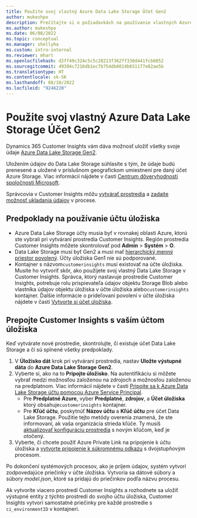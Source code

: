 ```yaml
---
title: Použite svoj vlastný Azure Data Lake Storage Účet Gen2
author: mukeshpo
description: Prečítajte si o požiadavkách na používanie vlastných Azure Data Lake Storage účet na ukladanie údajov Customer Insights.
ms.author: mukeshpo
ms.date: 06/08/2022
ms.topic: conceptual
ms.manager: shellyha
ms.custom: intro-internal
ms.reviewer: mhart
ms.openlocfilehash: d2ff49c324c5c5c28213f362ff330d441fcb6052
ms.sourcegitcommit: 49394c7216db1ec7b754db6014b651177e82ae5b
ms.translationtype: HT
ms.contentlocale: sk-SK
ms.lasthandoff: 08/10/2022
ms.locfileid: "9246220"
---
```

# <a name="use-your-own-azure-data-lake-storage-gen2-account"></a>Použite svoj vlastný Azure Data Lake Storage Účet Gen2

Dynamics 365 Customer Insights vám dáva možnosť uložiť všetky svoje údaje [Azure Data Lake Storage Gen2](/azure/storage/blobs/data-lake-storage-introduction).

Uložením údajov do Data Lake Storage súhlasíte s tým, že údaje budú prenesené a uložené v príslušnom geografickom umiestnení pre daný účet Azure Storage. Viac informácií nájdete v časti [Centrum dôveryhodnosti spoločnosti Microsoft](https://www.microsoft.com/trust-center).

Správcovia v Customer Insights môžu [vytvárať prostredia](create-environment.md) a [zadajte možnosť ukladania údajov](create-environment.md#step-2-configure-data-storage) v procese.

## <a name="prerequisites-to-use-your-storage-account"></a>Predpoklady na používanie účtu úložiska

- Azure Data Lake Storage účty musia byť v rovnakej oblasti Azure, ktorú ste vybrali pri vytváraní prostredia Customer Insights. Región prostredia Customer Insights môžete skontrolovať pod **Admin** > **Systém** > **O**.
- Data Lake Storage musí byť Gen2 a musí mať [hierarchický menný priestor povolený](/azure/storage/blobs/create-data-lake-storage-account). Účty úložiska Gen1 nie sú podporované.
- Kontajner s názvom`customerinsights` musí existovať na účte úložiska. Musíte ho vytvoriť skôr, ako použijete svoj vlastný Data Lake Storage v Customer Insights. Správca, ktorý nastavuje prostredie Customer Insights, potrebuje rolu prispievateľa údajov objektu Storage Blob alebo vlastníka údajov objektu úložiska v účte úložiska alebo`customerinsights` kontajner. Ďalšie informácie o prideľovaní povolení v účte úložiska nájdete v časti [Vytvorte si účet úložiska](/azure/storage/common/storage-account-create?toc=%2Fazure%2Fstorage%2Fblobs%2Ftoc.json&tabs=azure-portal).

## <a name="connect-customer-insights-with-your-storage-account"></a>Prepojte Customer Insights s vaším účtom úložiska

Keď vytvárate nové prostredie, skontrolujte, či existuje účet Data Lake Storage a či sú splnené všetky predpoklady.

1. V **Úložisko dát** krok pri vytváraní prostredia, nastav **Uložte výstupné dáta** do **Azure Data Lake Storage Gen2**.
1. Vyberte si, ako na to **Pripojte úložisko**. Na autentifikáciu si môžete vybrať medzi možnosťou založenou na zdrojoch a možnosťou založenou na predplatnom. Viac informácií nájdete v časti [Pripojte sa k Azure Data Lake Storage účtu pomocou Azure Service Principal](connect-service-principal.md).
   - Pre **Predplatné Azure**, vyber **Predplatné**, **zdrojov**, a **Účet úložiska** ktorý obsahuje`customerinsights` kontajner.
   - Pre **Kľúč účtu**, poskytnúť **Názov účtu** a **Kľúč účtu** pre účet Data Lake Storage. Použitie tejto metódy overenia znamená, že ste informovaní, ak vaša organizácia strieda kľúče. Ty musíš [aktualizovať konfiguráciu prostredia](manage-environments.md#edit-an-existing-environment) s novým kľúčom, keď je otočený.
1. Vyberte, či chcete použiť Azure Private Link na pripojenie k účtu úložiska a [vytvorte pripojenie k súkromnému odkazu](security-overview.md#set-up-an-azure-private-link) s dvojstupňovým procesom.

Po dokončení systémových procesov, ako je príjem údajov, systém vytvorí zodpovedajúce priečinky v účte úložiska. Vytvoria sa dátové súbory a súbory *model.json*, ktoré sa pridajú do priečinkov podľa názvu procesu.

Ak vytvoríte viacero prostredí Customer Insights a rozhodnete sa uložiť výstupné entity z týchto prostredí do svojho účtu úložiska, Customer Insights vytvorí samostatné priečinky pre každé prostredie s `ci_environmentID` v kontajneri.
